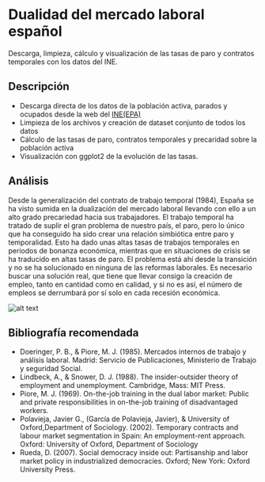 # Dualidad del mercado laboral español
Descarga, limpieza, cálculo y visualización de las tasas de paro y contratos temporales con los datos del INE. 

## Descripción
- Descarga directa de los datos de la población activa, parados y ocupados desde la web del [INE(EPA)](https://www.ine.es/dyngs/INEbase/es/operacion.htm?c=Estadistica_C&cid=1254736176918&menu=resultados&idp=1254735976595#!tabs-1254736195129)
- Limpieza de los archivos y creación de dataset conjunto de todos los datos
- Cálculo de las tasas de paro, contratos temporales y precaridad sobre la población activa
- Visualización con ggplot2 de la evolución de las tasas.

## Análisis
Desde la generalización del contrato de trabajo temporal (1984), España se ha visto sumida en la dualización del mercado laboral llevando con ello a un alto grado precariedad hacia sus trabajadores. El trabajo temporal ha tratado de suplir el gran problema de nuestro país, el paro, pero lo único que ha conseguido ha sido crear una relación simbiótica entre paro y temporalidad. Esto ha dado unas altas tasas de trabajos temporales en periodos de bonanza económica, mientras que en situaciones de crisis se ha traducido en altas tasas de paro. El problema está ahí desde la transición y no se ha solucionado en ninguna de las reformas laborales. Es necesario buscar una solución real, que tiene que llevar consigo la creación de empleo, tanto en cantidad como en calidad, y si no es así, el número de empleos se derrumbará por sí solo en cada recesión económica.

![alt text](https://twitter.com/_Daniel_Nunez/status/1361271873032646657/photo/1)

## Bibliografía recomendada
- Doeringer, P. B., & Piore, M. J. (1985). Mercados internos de trabajo y análisis laboral. Madrid: Servicio de Publicaciones, Ministerio de Trabajo y seguridad Social. 
- Lindbeck, A., & Snower, D. J. (1988). The insider-outsider theory of employment and unemployment. Cambridge, Mass: MIT Press. 
- Piore, M. J. (1969). On-the-job training in the dual labor market: Public and private responsibilities in on-the-job training of disadvantaged workers. 
- Polavieja, Javier G., (García de Polavieja, Javier), & University of Oxford,Department of Sociology. (2002). Temporary contracts and labour market segmentation in Spain: An   employment-rent approach. Oxford: University of Oxford, Department of Sociology
- Rueda, D. (2007). Social democracy inside out: Partisanship and labor market policy in industrialized democracies. Oxford; New York: Oxford University Press. 
